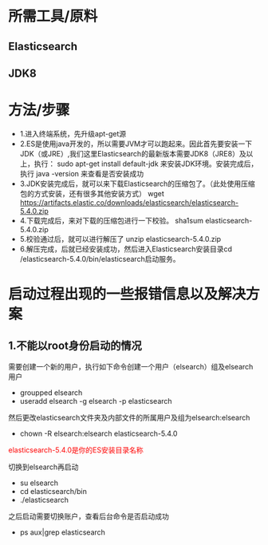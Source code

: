 # 所需工具/原料
## Elasticsearch
## JDK8

# 方法/步骤
* 1.进入终端系统，先升级apt-get源
* 2.ES是使用java开发的，所以需要JVM才可以跑起来。因此首先要安装一下JDK（或JRE）,我们这里Elasticsearch的最新版本需要JDK8（JRE8）及以上，执行：
sudo apt-get install default-jdk
来安装JDK环境。安装完成后，执行
java -version
来查看是否安装成功
* 3.JDK安装完成后，就可以来下载Elasticsearch的压缩包了。（此处使用压缩包的方式安装，还有很多其他安装方式）
wget https://artifacts.elastic.co/downloads/elasticsearch/elasticsearch-5.4.0.zip
* 4.下载完成后，来对下载的压缩包进行一下校验。
sha1sum elasticsearch-5.4.0.zip
* 5.校验通过后，就可以进行解压了
unzip elasticsearch-5.4.0.zip
* 6.解压完成，后就已经安装成功，然后进入Elasticsearch安装目录cd /elasticsearch-5.4.0/bin/elasticsearch启动服务。

# 启动过程出现的一些报错信息以及解决方案
## 1.不能以root身份启动的情况

需要创建一个新的用户，执行如下命令创建一个用户（elsearch）组及elsearch用户

* groupped elsearch
* useradd elsearch -g elsearch -p elasticsearch

然后更改elasticsearch文件夹及内部文件的所属用户及组为elsearch:elsearch
* chown -R elsearch:elsearch elasticsearch-5.4.0
<font color='red'>
elasticsearch-5.4.0是你的ES安装目录名称
</font>

切换到elsearch再启动

* su elsearch
* cd elasticsearch/bin
* ./elasticsearch

之后启动需要切换账户，查看后台命令是否启动成功
* ps aux|grep elasticsearch

